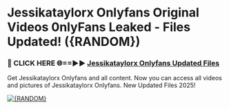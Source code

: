 # Jessikataylorx Onlyfans Original Videos 0nlyFans Leaked - Files Updated! ({RANDOM})

<h3>🔴 CLICK HERE 🌐==►► <a href="https://betterlinks.top/A2PfLJ" rel="nofollow">Jessikataylorx Onlyfans Updated Files</a></h3>

Get Jessikataylorx Onlyfans and all content. Now you can access all videos and pictures of Jessikataylorx Onlyfans. New Updated Files 2025!

[![{RANDOM}](https://i.imgur.com/ppqm5kG.gif)](https://betterlinks.top/A2PfLJ)